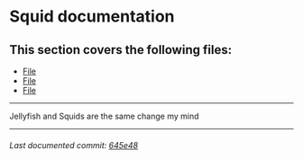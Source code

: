 # Squid documentation

## This section covers the following files:
- [File](/path/to/file)
- [File](/path/to/file)
- [File](/path/to/file)

------

Jellyfish and Squids are the same change my mind

------

###### Last documented commit: [645e48](https://github.com/lxhom/schule-squid/commit/645e488ff2cf22c445d481c43773a3a65adf9ac8)